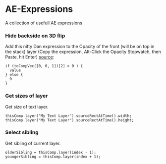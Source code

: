 # AE-Expressions
A collection of usefull AE expressions

### Hide backside on 3D flip
Add this nifty Dan expression to the Opacity of the front (will be on top in the stack) layer (Copy the expression, Alt-Click the Opacity Stopwatch, then Paste, hit Enter) [source](https://forums.creativecow.net/thread/2/915001#915005):
```
if (toCompVec([0, 0, 1])[2] > 0 ) { 
  value 
} else { 
  0 
}
```

### Get sizes of layer
Get size of text layer.
```
thisComp.layer("My Text Layer").sourceRectAtTime().width;
thisComp.layer("My Text Layer").sourceRectAtTime().height;
```

### Select sibling 
Get sibling of current layer.
```
olderSibling = thisComp.layer(index - 1);
youngerSibling = thisComp.layer(index + 1);
```

